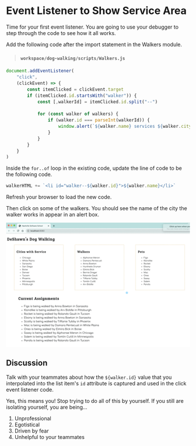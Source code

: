 # Event Listener to Show Service Area

Time for your first event listener. You are going to use your debugger to step through the code to see how it all works.

Add the following code after the import statement in the Walkers module.

> #### `workspace/dog-walking/scripts/Walkers.js`

```js
document.addEventListener(
    "click",
    (clickEvent) => {
        const itemClicked = clickEvent.target
        if (itemClicked.id.startsWith("walker")) {
            const [,walkerId] = itemClicked.id.split("--")

            for (const walker of walkers) {
                if (walker.id === parseInt(walkerId)) {
                    window.alert(`${walker.name} services ${walker.city}`)
                }
            }
        }
    }
)
```

Inside the `for..of` loop in the existing code, update the line of code to be the following code.

```js
walkerHTML += `<li id="walker--${walker.id}">${walker.name}</li>`
```

Refresh your browser to load the new code.

Then click on some of the walkers. You should see the name of the city the walker works in appear in an alert box.

![animation of clicking on a walker](./images/first-event-listener.gif)

## Discussion

Talk with your teammates about how the `${walker.id}` value that you interpolated into the list item's `id` attribute is captured and used in the click event listener code.

Yes, this means you! Stop trying to do all of this by yourself. If you still are isolating yourself, you are being...

1. Unprofessional
1. Egotistical
1. Driven by fear
1. Unhelpful to your teammates